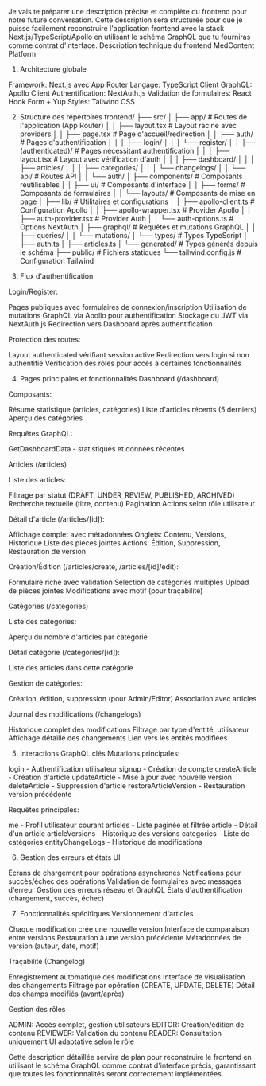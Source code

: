 Je vais te préparer une description précise et complète du frontend pour notre future conversation. Cette description sera structurée pour que je puisse facilement reconstruire l'application frontend avec la stack Next.js/TypeScript/Apollo en utilisant le schéma GraphQL que tu fourniras comme contrat d'interface.
Description technique du frontend MedContent Platform
1. Architecture globale

Framework: Next.js avec App Router
Langage: TypeScript
Client GraphQL: Apollo Client
Authentification: NextAuth.js
Validation de formulaires: React Hook Form + Yup
Styles: Tailwind CSS

2. Structure des répertoires
frontend/
├── src/
│   ├── app/                    # Routes de l'application (App Router)
│   │   ├── layout.tsx          # Layout racine avec providers
│   │   ├── page.tsx            # Page d'accueil/redirection
│   │   ├── auth/               # Pages d'authentification 
│   │   │   ├── login/
│   │   │   └── register/
│   │   ├── (authenticated)/    # Pages nécessitant authentification
│   │   │   ├── layout.tsx      # Layout avec vérification d'auth
│   │   │   ├── dashboard/
│   │   │   ├── articles/
│   │   │   ├── categories/
│   │   │   └── changelogs/
│   │   └── api/                # Routes API
│   │       └── auth/
│   ├── components/             # Composants réutilisables
│   │   ├── ui/                 # Composants d'interface
│   │   ├── forms/              # Composants de formulaires
│   │   └── layouts/            # Composants de mise en page
│   ├── lib/                    # Utilitaires et configurations
│   │   ├── apollo-client.ts    # Configuration Apollo
│   │   ├── apollo-wrapper.tsx  # Provider Apollo
│   │   ├── auth-provider.tsx   # Provider Auth
│   │   └── auth-options.ts     # Options NextAuth
│   ├── graphql/                # Requêtes et mutations GraphQL
│   │   ├── queries/
│   │   └── mutations/
│   └── types/                  # Types TypeScript
│       ├── auth.ts
│       ├── articles.ts
│       └── generated/          # Types générés depuis le schéma
├── public/                     # Fichiers statiques
└── tailwind.config.js          # Configuration Tailwind

3. Flux d'authentification

Login/Register:

Pages publiques avec formulaires de connexion/inscription
Utilisation de mutations GraphQL via Apollo pour authentification
Stockage du JWT via NextAuth.js
Redirection vers Dashboard après authentification


Protection des routes:

Layout authenticated vérifiant session active
Redirection vers login si non authentifié
Vérification des rôles pour accès à certaines fonctionnalités



4. Pages principales et fonctionnalités
Dashboard (/dashboard)

Composants:

Résumé statistique (articles, catégories)
Liste d'articles récents (5 derniers)
Aperçu des catégories


Requêtes GraphQL:

GetDashboardData - statistiques et données récentes



Articles (/articles)

Liste des articles:

Filtrage par statut (DRAFT, UNDER_REVIEW, PUBLISHED, ARCHIVED)
Recherche textuelle (titre, contenu)
Pagination
Actions selon rôle utilisateur


Détail d'article (/articles/[id]):

Affichage complet avec métadonnées
Onglets: Contenu, Versions, Historique
Liste des pièces jointes
Actions: Édition, Suppression, Restauration de version


Création/Édition (/articles/create, /articles/[id]/edit):

Formulaire riche avec validation
Sélection de catégories multiples
Upload de pièces jointes
Modifications avec motif (pour traçabilité)



Catégories (/categories)

Liste des catégories:

Aperçu du nombre d'articles par catégorie


Détail catégorie (/categories/[id]):

Liste des articles dans cette catégorie


Gestion de catégories:

Création, édition, suppression (pour Admin/Editor)
Association avec articles



Journal des modifications (/changelogs)

Historique complet des modifications
Filtrage par type d'entité, utilisateur
Affichage détaillé des changements
Lien vers les entités modifiées

5. Interactions GraphQL clés
Mutations principales:

login - Authentification utilisateur
signup - Création de compte
createArticle - Création d'article
updateArticle - Mise à jour avec nouvelle version
deleteArticle - Suppression d'article
restoreArticleVersion - Restauration version précédente

Requêtes principales:

me - Profil utilisateur courant
articles - Liste paginée et filtrée
article - Détail d'un article
articleVersions - Historique des versions
categories - Liste de catégories
entityChangeLogs - Historique de modifications

6. Gestion des erreurs et états UI

Écrans de chargement pour opérations asynchrones
Notifications pour succès/échec des opérations
Validation de formulaires avec messages d'erreur
Gestion des erreurs réseau et GraphQL
États d'authentification (chargement, succès, échec)

7. Fonctionnalités spécifiques
Versionnement d'articles

Chaque modification crée une nouvelle version
Interface de comparaison entre versions
Restauration à une version précédente
Métadonnées de version (auteur, date, motif)

Traçabilité (Changelog)

Enregistrement automatique des modifications
Interface de visualisation des changements
Filtrage par opération (CREATE, UPDATE, DELETE)
Détail des champs modifiés (avant/après)

Gestion des rôles

ADMIN: Accès complet, gestion utilisateurs
EDITOR: Création/édition de contenu
REVIEWER: Validation du contenu
READER: Consultation uniquement
UI adaptative selon le rôle

Cette description détaillée servira de plan pour reconstruire le frontend en utilisant le schéma GraphQL comme contrat d'interface précis, garantissant que toutes les fonctionnalités seront correctement implémentées.
